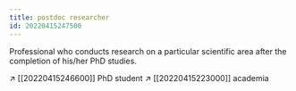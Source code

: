 ```yaml
---
title: postdoc researcher
id: 20220415247500
---
```


Professional who conducts research on a particular scientific area after the completion of his/her PhD studies.

↗ [[20220415246600]] PhD student
↗︎ [[20220415223000]] academia
